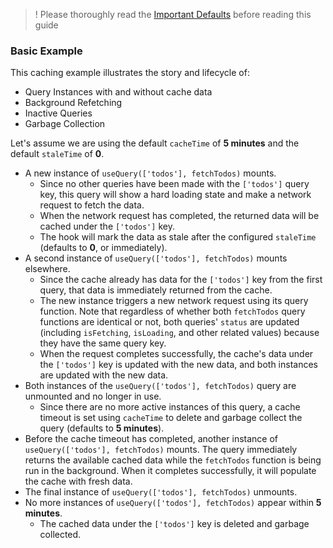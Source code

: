 > ! Please thoroughly read the [Important Defaults](guides/important-defaults) before reading this guide

### Basic Example

This caching example illustrates the story and lifecycle of:

- Query Instances with and without cache data
- Background Refetching
- Inactive Queries
- Garbage Collection

Let's assume we are using the default `cacheTime` of **5 minutes** and the default `staleTime` of **0**.

- A new instance of `useQuery(['todos'], fetchTodos)` mounts.
  - Since no other queries have been made with the `['todos']` query key, this query will show a hard loading state and make a network request to fetch the data.
  - When the network request has completed, the returned data will be cached under the `['todos']` key.
  - The hook will mark the data as stale after the configured `staleTime` (defaults to **0**, or immediately).
- A second instance of `useQuery(['todos'], fetchTodos)` mounts elsewhere.
  - Since the cache already has data for the `['todos']` key from the first query, that data is immediately returned from the cache.
  - The new instance triggers a new network request using its query function.
    Note that regardless of whether both `fetchTodos` query functions are identical or not, both queries' `status` are updated (including `isFetching`, `isLoading`, and other related values) because they have the same query key.
  - When the request completes successfully, the cache's data under the `['todos']` key is updated with the new data, and both instances are updated with the new data.
- Both instances of the `useQuery(['todos'], fetchTodos)` query are unmounted and no longer in use.
  - Since there are no more active instances of this query, a cache timeout is set using `cacheTime` to delete and garbage collect the query (defaults to **5 minutes**).
- Before the cache timeout has completed, another instance of `useQuery(['todos'], fetchTodos)` mounts. The query immediately returns the available cached data while the `fetchTodos` function is being run in the background. When it completes successfully, it will populate the cache with fresh data.
- The final instance of `useQuery(['todos'], fetchTodos)` unmounts.
- No more instances of `useQuery(['todos'], fetchTodos)` appear within **5 minutes**.
  - The cached data under the `['todos']` key is deleted and garbage collected.
